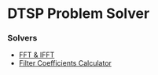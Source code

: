 # DTSP Problem Solver

### Solvers
* [FFT & IFFT](FFT.html)
* [Filter Coefficients Calculator](FilterCoeff.html)
